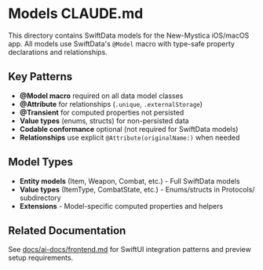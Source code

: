 # Models CLAUDE.md

This directory contains SwiftData models for the New-Mystica iOS/macOS app. All models use SwiftData's `@Model` macro with type-safe property declarations and relationships.

## Key Patterns

- **@Model macro** required on all data model classes
- **@Attribute** for relationships (`.unique`, `.externalStorage`)
- **@Transient** for computed properties not persisted
- **Value types** (enums, structs) for non-persisted data
- **Codable conformance** optional (not required for SwiftData models)
- **Relationships** use explicit `@Attribute(originalName:)` when needed

## Model Types

- **Entity models** (Item, Weapon, Combat, etc.) - Full SwiftData models
- **Value types** (ItemType, CombatState, etc.) - Enums/structs in Protocols/ subdirectory
- **Extensions** - Model-specific computed properties and helpers

## Related Documentation

See [docs/ai-docs/frontend.md](../../../docs/ai-docs/frontend.md) for SwiftUI integration patterns and preview setup requirements.
